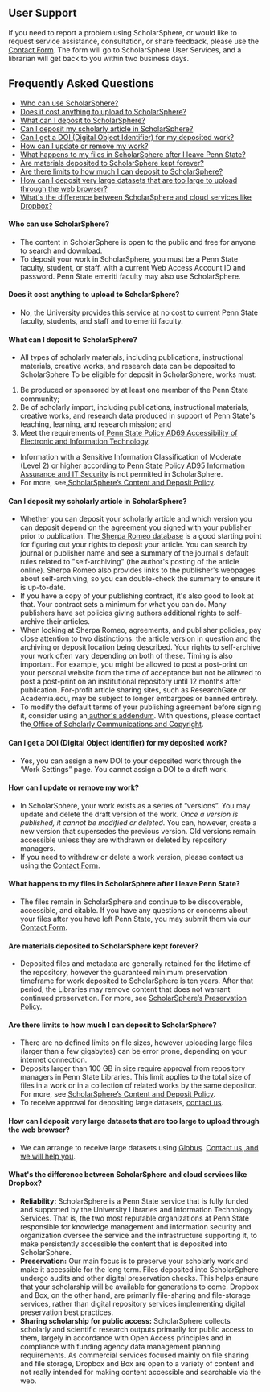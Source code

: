 ## User Support 

If you need to report a problem using ScholarSphere, or would like to request service assistance, consultation, or share feedback, please use the[ Contact Form](/contact). The form will go to ScholarSphere User Services, and a librarian will get back to you within two business days.


## Frequently Asked Questions 
- [Who can use ScholarSphere?](#who-can-use-scholarsphere)
- [Does it cost anything to upload to ScholarSphere?](#does-it-cost-anything-to-upload-to-scholarsphere)
- [What can I deposit to ScholarSphere?](#what-can-i-deposit-to-scholarsphere)
- [Can I deposit my scholarly article in ScholarSphere?](#can-i-deposit-my-scholarly-article-in-scholarsphere)
- [Can I get a DOI (Digital Object Identifier) for my deposited work?](#can-i-get-a-doi-digital-object-identifier-for-my-deposited-work)
- [How can I update or remove my work?](#how-can-i-update-or-remove-my-work)
- [What happens to my files in ScholarSphere after I leave Penn State?](#what-happens-to-my-files-in-scholarsphere-after-i-leave-penn-state)
- [Are materials deposited to ScholarSphere kept forever?](#are-materials-deposited-to-scholarsphere-kept-forever)
- [Are there limits to how much I can deposit to ScholarSphere?](#are-there-limits-to-how-much-i-can-deposit-to-scholarsphere)
- [How can I deposit very large datasets that are too large to upload through the web browser?](#how-can-i-deposit-very-large-datasets-that-are-too-large-to-upload-through-the-web-browser)
- [What's the difference between ScholarSphere and cloud services like Dropbox?](#whats-the-difference-between-scholarsphere-and-cloud-services-like-dropbox)

#### Who can use ScholarSphere? 

*   The content in ScholarSphere is open to the public and free for anyone to search and download.
*   To deposit your work in ScholarSphere, you must be a Penn State faculty, student, or staff, with a current Web Access Account ID and password. Penn State emeriti faculty may also use ScholarSphere.

#### Does it cost anything to upload to ScholarSphere? 

*   No, the University provides this service at no cost to current Penn State faculty, students, and staff and to emeriti faculty.

#### What can I deposit to ScholarSphere? 

*   All types of scholarly materials, including publications, instructional materials, creative works, and research data can be deposited to ScholarSphere To be eligible for deposit in ScholarSphere, works must:
1. Be produced or sponsored by at least one member of the Penn State community;
2. Be of scholarly import, including publications, instructional materials, creative works, and research data produced in support of Penn State's teaching, learning, and research mission; and
3. Meet the requirements of[ Penn State Policy AD69 Accessibility of Electronic and Information Technology](https://policy.psu.edu/policies/ad69).
*   Information with a Sensitive Information Classification of Moderate (Level 2) or higher according to[ Penn State Policy AD95 Information Assurance and IT Security](https://policy.psu.edu/policies/ad95) is not permitted in ScholarSphere.
*   For more, see[ ScholarSphere’s Content and Deposit Policy](/policies).

<!-- #### Can I use ScholarSphere for managing my data, to comply with data management plan (DMP) requirements?  -->

#### Can I deposit my scholarly article in ScholarSphere?   

*   Whether you can deposit your scholarly article and which version you can deposit depend on the agreement you signed with your publisher prior to publication. The[ Sherpa Romeo database](https://v2.sherpa.ac.uk/romeo/) is a good starting point for figuring out your rights to deposit your article. You can search by journal or publisher name and see a summary of the journal's default rules related to "self-archiving" (the author's posting of the article online). Sherpa Romeo also provides links to the publisher's webpages about self-archiving, so you can double-check the summary to ensure it is up-to-date.
*   If you have a copy of your publishing contract, it's also good to look at that. Your contract sets a minimum for what you can do. Many publishers have set policies giving authors additional rights to self-archive their articles.
*   When looking at Sherpa Romeo, agreements, and publisher policies, pay close attention to two distinctions: the[ article version](http://psu.libanswers.com/faq/273465) in question and the archiving or deposit location being described. Your rights to self-archive your work often vary depending on both of these. Timing is also important. For example, you might be allowed to post a post-print on your personal website from the time of acceptance but not be allowed to post a post-print on an institutional repository until 12 months after publication. For-profit article sharing sites, such as ResearchGate or Academia.edu, may be subject to longer embargoes or banned entirely.
*   To modify the default terms of your publishing agreement before signing it, consider using an[ author's addendum](https://openaccess.psu.edu/authors-addendum/). With questions, please contact the[ Office of Scholarly Communications and Copyright](https://libraries.psu.edu/services/scholarly-publishing-services/contact-copyright-publishing-and-open-access).


#### Can I get a DOI (Digital Object Identifier) for my deposited work?   

*   Yes, you can assign a new DOI to your deposited work through the ‘Work Settings” page. You cannot assign a DOI to a draft work.

#### How can I update or remove my work?

*   In ScholarSphere, your work exists as a series of “versions”. You may update and delete the draft version of the work. _Once a version is published, it cannot be modified or deleted_. You can, however, create a new version that supersedes the previous version. Old versions remain accessible unless they are withdrawn or deleted by repository managers. 
*   If you need to withdraw or delete a work version, please contact us using the [Contact Form](/contact).

#### What happens to my files in ScholarSphere after I leave Penn State? 

*   The files remain in ScholarSphere and continue to be discoverable, accessible, and citable. If you have any questions or concerns about your files after you have left Penn State, you may submit them via our [Contact Form](/contact).

#### Are materials deposited to ScholarSphere kept forever? 

*   Deposited files and metadata are generally retained for the lifetime of the repository, however the guaranteed minimum preservation timeframe for work deposited to ScholarSphere is ten years. After that period, the Libraries may remove content that does not warrant continued preservation. For more, see [ScholarSphere’s Preservation Policy](/policies).

#### Are there limits to how much I can deposit to ScholarSphere? 

*   There are no defined limits on file sizes, however uploading large files (larger than a few gigabytes) can be error prone, depending on your internet connection. 
*   Deposits larger than 100 GB in size require approval from repository managers in Penn State Libraries. This limit applies to the total size of files in a work or in a collection of related works by the same depositor. For more, see [ScholarSphere’s Content and Deposit Policy](/policies).
*   To receive approval for depositing large datasets, [contact us](/contact).

#### How can I deposit very large datasets that are too large to upload through the web browser? 

*   We can arrange to receive large datasets using [Globus](https://www.globus.org/). [Contact us, and we will help you](/contact). 

#### What's the difference between ScholarSphere and cloud services like Dropbox? 

*   **Reliability:** ScholarSphere is a Penn State service that is fully funded and supported by the University Libraries and Information Technology Services. That is, the two most reputable organizations at Penn State responsible for knowledge management and information security and organization oversee the service and the infrastructure supporting it, to make persistently accessible the content that is deposited into ScholarSphere.
*   **Preservation:** Our main focus is to preserve your scholarly work and make it accessible for the long term. Files deposited into ScholarSphere undergo audits and other digital preservation checks. This helps ensure that your scholarship will be available for generations to come. Dropbox and Box, on the other hand, are primarily file-sharing and file-storage services, rather than digital repository services implementing digital preservation best practices.
*   **Sharing scholarship for public access:** ScholarSphere collects scholarly and scientific research outputs primarily for public access to them, largely in accordance with Open Access principles and in compliance with funding agency data management planning requirements. As commercial services focused mainly on file sharing and file storage, Dropbox and Box are open to a variety of content and not really intended for making content accessible and searchable via the web.
